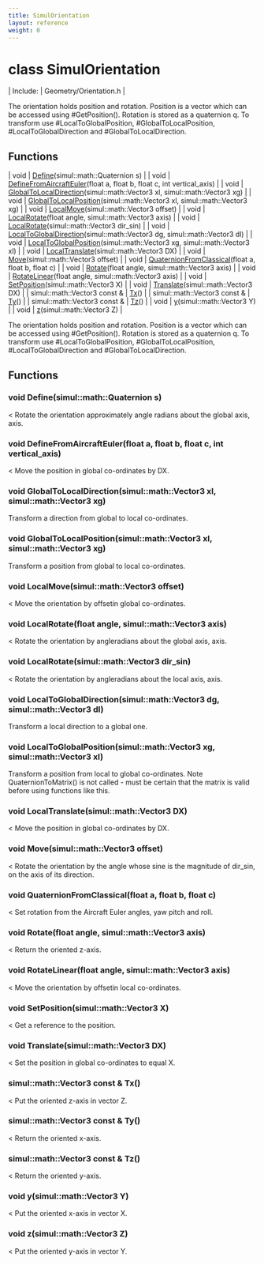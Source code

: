 ```yaml
---
title: SimulOrientation
layout: reference
weight: 0
---
```

class SimulOrientation
===

| Include: | Geometry/Orientation.h |

The orientation holds position and rotation.
Position is a vector which can be accessed using #GetPosition().
Rotation is stored as a quaternion q.
To transform use #LocalToGlobalPosition, #GlobalToLocalPosition,
#LocalToGlobalDirection and #GlobalToLocalDirection.
  


Functions
---

| void | [Define](#Define)(simul::math::Quaternion s) |
| void | [DefineFromAircraftEuler](#DefineFromAircraftEuler)(float a, float b, float c, int vertical_axis) |
| void | [GlobalToLocalDirection](#GlobalToLocalDirection)(simul::math::Vector3 xl, simul::math::Vector3 xg) |
| void | [GlobalToLocalPosition](#GlobalToLocalPosition)(simul::math::Vector3 xl, simul::math::Vector3 xg) |
| void | [LocalMove](#LocalMove)(simul::math::Vector3 offset) |
| void | [LocalRotate](#LocalRotate)(float angle, simul::math::Vector3 axis) |
| void | [LocalRotate](#LocalRotate)(simul::math::Vector3 dir_sin) |
| void | [LocalToGlobalDirection](#LocalToGlobalDirection)(simul::math::Vector3 dg, simul::math::Vector3 dl) |
| void | [LocalToGlobalPosition](#LocalToGlobalPosition)(simul::math::Vector3 xg, simul::math::Vector3 xl) |
| void | [LocalTranslate](#LocalTranslate)(simul::math::Vector3 DX) |
| void | [Move](#Move)(simul::math::Vector3 offset) |
| void | [QuaternionFromClassical](#QuaternionFromClassical)(float a, float b, float c) |
| void | [Rotate](#Rotate)(float angle, simul::math::Vector3 axis) |
| void | [RotateLinear](#RotateLinear)(float angle, simul::math::Vector3 axis) |
| void | [SetPosition](#SetPosition)(simul::math::Vector3 X) |
| void | [Translate](#Translate)(simul::math::Vector3 DX) |
| simul::math::Vector3  const & | [Tx](#Tx)() |
| simul::math::Vector3  const & | [Ty](#Ty)() |
| simul::math::Vector3  const & | [Tz](#Tz)() |
| void | [y](#y)(simul::math::Vector3 Y) |
| void | [z](#z)(simul::math::Vector3 Z) |

The orientation holds position and rotation.
Position is a vector which can be accessed using #GetPosition().
Rotation is stored as a quaternion q.
To transform use #LocalToGlobalPosition, #GlobalToLocalPosition,
#LocalToGlobalDirection and #GlobalToLocalDirection.
  


Functions
---

### <a name="Define"/>void Define(simul::math::Quaternion s)
< Rotate the orientation approximately angle radians about the global axis, axis.

### <a name="DefineFromAircraftEuler"/>void DefineFromAircraftEuler(float a, float b, float c, int vertical_axis)
< Move the position in global co-ordinates by DX.

### <a name="GlobalToLocalDirection"/>void GlobalToLocalDirection(simul::math::Vector3 xl, simul::math::Vector3 xg)
Transform a direction from global to local co-ordinates.

### <a name="GlobalToLocalPosition"/>void GlobalToLocalPosition(simul::math::Vector3 xl, simul::math::Vector3 xg)
Transform a position from global to local co-ordinates.

### <a name="LocalMove"/>void LocalMove(simul::math::Vector3 offset)
< Move the orientation by offsetin global co-ordinates.

### <a name="LocalRotate"/>void LocalRotate(float angle, simul::math::Vector3 axis)
< Rotate the orientation by angleradians about the global axis, axis.

### <a name="LocalRotate"/>void LocalRotate(simul::math::Vector3 dir_sin)
< Rotate the orientation by angleradians about the local axis, axis.

### <a name="LocalToGlobalDirection"/>void LocalToGlobalDirection(simul::math::Vector3 dg, simul::math::Vector3 dl)
Transform a local direction to a global one.

### <a name="LocalToGlobalPosition"/>void LocalToGlobalPosition(simul::math::Vector3 xg, simul::math::Vector3 xl)
Transform a position from local to global co-ordinates.
Note QuaternionToMatrix() is not called - must be certain that the matrix is valid
before using functions like this.

### <a name="LocalTranslate"/>void LocalTranslate(simul::math::Vector3 DX)
< Move the position in global co-ordinates by DX.

### <a name="Move"/>void Move(simul::math::Vector3 offset)
< Rotate the orientation by the angle whose sine is the magnitude of dir_sin, on the axis of its direction.

### <a name="QuaternionFromClassical"/>void QuaternionFromClassical(float a, float b, float c)
< Set rotation from the Aircraft Euler angles, yaw pitch and roll.

### <a name="Rotate"/>void Rotate(float angle, simul::math::Vector3 axis)
< Return the oriented z-axis.

### <a name="RotateLinear"/>void RotateLinear(float angle, simul::math::Vector3 axis)
< Move the orientation by offsetin local co-ordinates.

### <a name="SetPosition"/>void SetPosition(simul::math::Vector3 X)
< Get a reference to the position.

### <a name="Translate"/>void Translate(simul::math::Vector3 DX)
< Set the position in global co-ordinates to equal X.

### <a name="Tx"/>simul::math::Vector3  const & Tx()
< Put the oriented z-axis in vector Z.

### <a name="Ty"/>simul::math::Vector3  const & Ty()
< Return the oriented x-axis.

### <a name="Tz"/>simul::math::Vector3  const & Tz()
< Return the oriented y-axis.

### <a name="y"/>void y(simul::math::Vector3 Y)
< Put the oriented x-axis in vector X.

### <a name="z"/>void z(simul::math::Vector3 Z)
< Put the oriented y-axis in vector Y.
